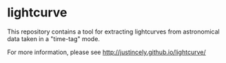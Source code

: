lightcurve
=======

This repository contains a tool for extracting lightcurves from astronomical data taken in a "time-tag" mode.

For more information, please see http://justincely.github.io/lightcurve/
